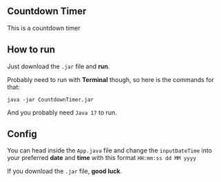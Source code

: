 ## Countdown Timer

This is a countdown timer 

## How to run

Just download the `.jar` file and **run**.

Probably need to run with **Terminal** though, so here is the commands for that:
```
java -jar CountdownTimer.jar
```
And you probably need `Java 17` to run.

## Config

You can head inside the `App.java` file and change the `inputDateTime` into your preferred **date** and **time** with this format `HH:mm:ss dd MM yyyy`

If you download the `.jar` file, **good luck**.
